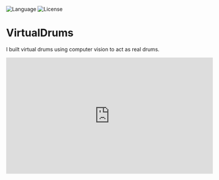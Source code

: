 ![Language](https://img.shields.io/badge/Language-Python%20-blue.svg)
![License](https://img.shields.io/badge/License-GPL&ndash;3.0%20-purple.svg)
# VirtualDrums
I built virtual drums using computer vision to act as real drums. 
<iframe width="560" height="315" src="https://www.youtube.com/embed/SHvNse7oLiQ" title="YouTube video player" frameborder="0" allow="accelerometer; autoplay; clipboard-write; encrypted-media; gyroscope; picture-in-picture" allowfullscreen></iframe>
